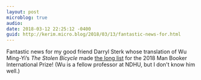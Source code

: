 ```yaml
---
layout: post
microblog: true
audio: 
date: 2018-03-12 22:25:12 -0400
guid: http://kerim.micro.blog/2018/03/13/fantastic-news-for.html
---
```

Fantastic news for my good friend Darryl Sterk whose translation of Wu Ming-Yi’s _The Stolen Bicycle_ made [the long list](http://themanbookerprize.com/news/man-booker-international-2018-longlist) for the 2018 Man Booker International Prize! (Wu is a fellow professor at NDHU, but I don't know him well.) 
